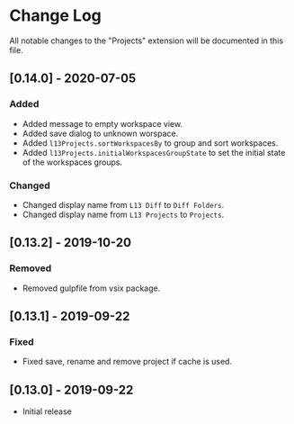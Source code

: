 # Change Log
All notable changes to the "Projects" extension will be documented in this file.

## [0.14.0] - 2020-07-05

### Added
- Added message to empty workspace view.
- Added save dialog to unknown worspace.
- Added `l13Projects.sortWorkspacesBy` to group and sort workspaces.
- Added `l13Projects.initialWorkspacesGroupState` to set the initial state of the workspaces groups.

### Changed
- Changed display name from `L13 Diff` to `Diff Folders`.
- Changed display name from `L13 Projects` to `Projects`.

## [0.13.2] - 2019-10-20

### Removed
- Removed gulpfile from vsix package.

## [0.13.1] - 2019-09-22

### Fixed
- Fixed save, rename and remove project if cache is used.

## [0.13.0] - 2019-09-22
- Initial release